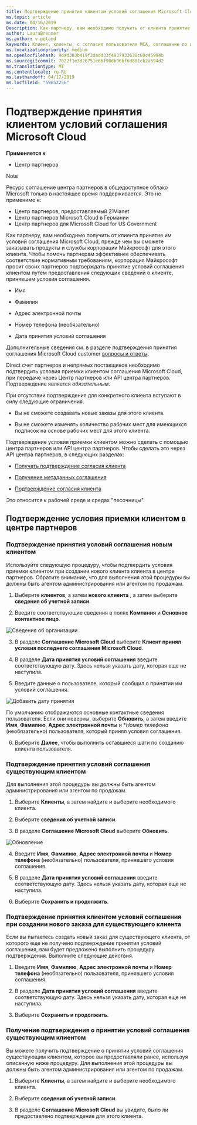```yaml
---
title: Подтверждение принятия клиентом условий соглашения Microsoft Cloud | Центр партнеров
ms.topic: article
ms.date: 04/16/2019
Description: Как партнеру, вам необходимо получить от клиента принятие им условий соглашения Microsoft Cloud, прежде чем вы сможете заказывать продукты и службы корпорации Майкрософт для этого клиента. Чтобы помочь партнерам обеспечения нормативных требований, корпорация Майкрософт просит партнеров подтвердить свое согласие, предоставляя некоторые детали тому, кто принял соглашение.
author: LauraBrenner
ms.author: v-petand
keywords: Клиент, клиенты, с согласия пользователя MCA, соглашение по использованию Microsoft Cloud, шаблоны соглашения клиентов
ms.localizationpriority: medium
ms.openlocfilehash: 9dad303b419f3dadd33f4937933638c60c45994b
ms.sourcegitcommit: 7022f1e3d26751e66f90db96bf6d881cb2a694d2
ms.translationtype: MT
ms.contentlocale: ru-RU
ms.lasthandoff: 04/17/2019
ms.locfileid: "59652256"
---
```

# <a name="confirm-customer-acceptance-of-the-microsoft-cloud-agreement"></a>Подтверждение принятия клиентом условий соглашения Microsoft Cloud

**Применяется к**
-  Центр партнеров

> [!NOTE]
> Ресурс соглашение центра партнеров в общедоступное облако Microsoft только в настоящее время поддерживается. Это не применимо к:
> * Центр партнеров, предоставляемый 21Vianet
> * Центр партнеров Microsoft Cloud в Германии
> * Центр партнеров для Microsoft Cloud for US Government

Как партнеру, вам необходимо получить от клиента принятие им условий соглашения Microsoft Cloud, прежде чем вы сможете заказывать продукты и службы корпорации Майкрософт для этого клиента. Чтобы помочь партнерам эффективнее обеспечивать соответствие нормативным требованиям, корпорация Майкрософт просит своих партнеров подтверждать принятие условий соглашения клиентом путем предоставления следующих сведений о клиенте, принявшем условия соглашения. 

-   Имя

-   Фамилия

-   Адрес электронной почты

-   Номер телефона (необязательно)

-   Дата принятия условий соглашения

Дополнительные сведения см. в разделе подтверждения принятия соглашения Microsoft Cloud customer [вопросы и ответы](https://docs.microsoft.com/en-us/partner-center/confirm-consent-faq).

Direct счет партнеров и непрямых поставщиков необходимо подтвердить условия приемки клиентом соглашения Microsoft Cloud, при передаче через Центр партнеров или API центра партнеров. Подтверждение является *обязательным*.

При отсутствии подтверждения для конкретного клиента вступают в силу следующие ограничения.

-   Вы не сможете создавать новые заказы для этого клиента.

-   Вы не сможете изменять количество рабочих мест для имеющихся подписок на основе рабочих мест для этого клиента.

Подтверждение условия приемки клиентом можно сделать с помощью центра партнеров или API центра партнеров. Чтобы сделать это через API центра партнеров, в следующих разделах: 

-   [Получать подтверждение согласия клиента](https://docs.microsoft.com/en-us/partner-center/develop/get-confirmation-of-customer-consent)

-   [Получение метаданных соглашения](https://docs.microsoft.com/en-us/partner-center/develop/get-agreement-metadata)

-   [Подтверждение согласия клиента](https://docs.microsoft.com/en-us/partner-center/develop/confirm-customer-consent)


Это относится к рабочей среде и средах "песочницы".

## <a name="confirming-customer-acceptance-in-partner-center"></a>Подтверждение условия приемки клиентом в центре партнеров

### <a name="confirm-customer-acceptance-for-a-new-customer"></a>Подтверждение принятия условий соглашения новым клиентом

Используйте следующую процедуру, чтобы подтвердить условия приемки клиентом при создании нового клиента клиента в центре партнеров. Обратите внимание, что для выполнения этой процедуры вы должны быть агентом администрирования или агентом по продажам.
 
1.  Выберите **клиентов**, а затем **нового клиента** , а затем выберите **сведения об учетной записи**.

2.  Введите соответствующие сведения в полях **Компания** и **Основное контактное лицо**.

![Сведения об организации](images/mca/mca1.png)

3.  В разделе **Соглашение Microsoft Cloud** выберите **Клиент принял условия последнего соглашения Microsoft Cloud**. 

4.  В разделе **Дата принятия условий соглашения** введите соответствующую дату. Здесь нельзя указать дату, которая еще не наступила.

5.  Введите данные о пользователе, который сообщил о принятии им условий соглашения. 

![Добавить дату принятия](images/mca/MCA3.png)

По умолчанию отображаются основные контактные сведения пользователя. Если они неверны, выберите **Обновить**, а затем введите **Имя**, **Фамилию**, **Адрес электронной почты** и **Номер телефона* (необязательно) пользователя, который принял условия соглашения.

6.  Выберите **Далее**, чтобы выполнить оставшиеся шаги по созданию клиента пользователя.

### <a name="confirm-customer-acceptance-for-an-existing-customer"></a>Подтверждение принятия условий соглашения существующим клиентом

Для выполнения этой процедуры вы должны быть агентом администрирования или агентом по продажам. 

1.  Выберите **Клиенты**, а затем найдите и выберите необходимого клиента. 

2.  Выберите **сведения об учетной записи**.

3.  В разделе **Соглашение Microsoft Cloud** выберите **Обновить**.

![Обновление](images/mca/mca4.png)

4.  Введите **Имя**, **Фамилию**, **Адрес электронной почты** и **Номер телефона** (необязательно) пользователя, принявшего условия соглашения.

5.  В разделе **Дата принятия условий соглашения** введите соответствующую дату. Здесь нельзя указать дату, которая еще не наступила.

6.  Выберите **Сохранить и продолжить**.

### <a name="confirm-customer-acceptance-while-creating-new-order-for-an-existing-customer"></a>Подтверждение принятия клиентом условий соглашения при создании нового заказа для существующего клиента

Если вы пытаетесь создать новый заказ для существующего клиента, от которого еще не получено подтверждение принятия условий соглашения, вам будет предложено выполнить процедуру подтверждения. Выполните следующие действия. 

1.  Введите **Имя**, **Фамилию**, **Адрес электронной почты** и **Номер телефона** (необязательно) пользователя, принявшего условия соглашения.

2.  В разделе **Дата принятия условий соглашения** введите соответствующую дату. Здесь нельзя указать дату, которая еще не наступила.

3.  Выберите **Сохранить и продолжить**.


### <a name="retrieve-confirmation-of-customer-acceptance-for-an-existing-customer"></a>Получение подтверждения о принятии условий соглашения существующим клиентом

Вы можете получить подтверждение о принятии условий соглашения существующим клиентом, которое вы предоставляли ранее, используя описанную ниже процедуру. Для выполнения этой процедуры вы должны быть агентом администрирования или агентом по продажам. 

1.  Выберите **Клиенты**, а затем найдите и выберите необходимого клиента. 

2.  Выберите **сведения об учетной записи**.

3.  В разделе **Соглашение Microsoft Cloud** вы увидите, было ли предоставлено подтверждение для этого клиента.

